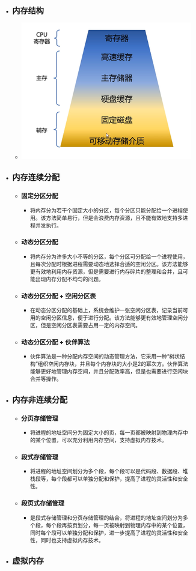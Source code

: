 - ## 内存结构
	- ![计操_内存管理_1.png](../assets/计操_内存管理_1_1676701936427_0.png)
- ## 内存连续分配
	- ### 固定分区分配
		- 将内存分为若干个固定大小的分区，每个分区只能分配给一个进程使用。该方法简单易行，但是会浪费内存资源，且不能有效地支持多进程并发执行。
	- ### 动态分区分配
		- 将内存分为许多大小不等的分区，每个分区可分配给一个进程使用，且每次分配时根据进程需要动态地选择合适的空闲分区。该方法能够更有效地利用内存资源，但是需要进行内存碎片的整理和合并，且可能出现内存分配不均匀的问题。
	- ### 动态分区分配 + 空闲分区表
		- 在动态分区分配的基础上，系统会维护一张空闲分区表，记录当前可用的空闲分区信息，便于进行分配。该方法能够更有效地管理空闲分区，但是空闲分区表需要占用一定的内存空间。
	- ### 动态分区分配 + 伙伴算法
		- 伙伴算法是一种分配内存空间的动态管理方法，它采用一种“树状结构”组织空闲内存块，并且每个内存块的大小是2的幂次方。伙伴算法能够更好地管理内存空间，并且分配效率高，但是也需要进行空闲块合并等操作。
- ## 内存非连续分配
	- ### 分页存储管理
		- 将进程的地址空间分为固定大小的页，每一页都被映射到物理内存中的某个位置，可以充分利用内存空间，支持虚拟内存技术。
	- ### 段式存储管理
		- 将进程的地址空间划分为多个段，每个段可以是代码段、数据段、堆栈段等，每个段都可以单独分配和保护，提高了进程的灵活性和安全性。
	- ### 段页式存储管理
		- 是段式存储管理和分页存储管理的结合，将进程的地址空间划分为多个段，每个段再按页划分，每一页被映射到物理内存中的某个位置，同时每个段可以单独分配和保护，进一步提高了进程的灵活性和安全性，同时也支持虚拟内存技术。
- ## 虚拟内存
